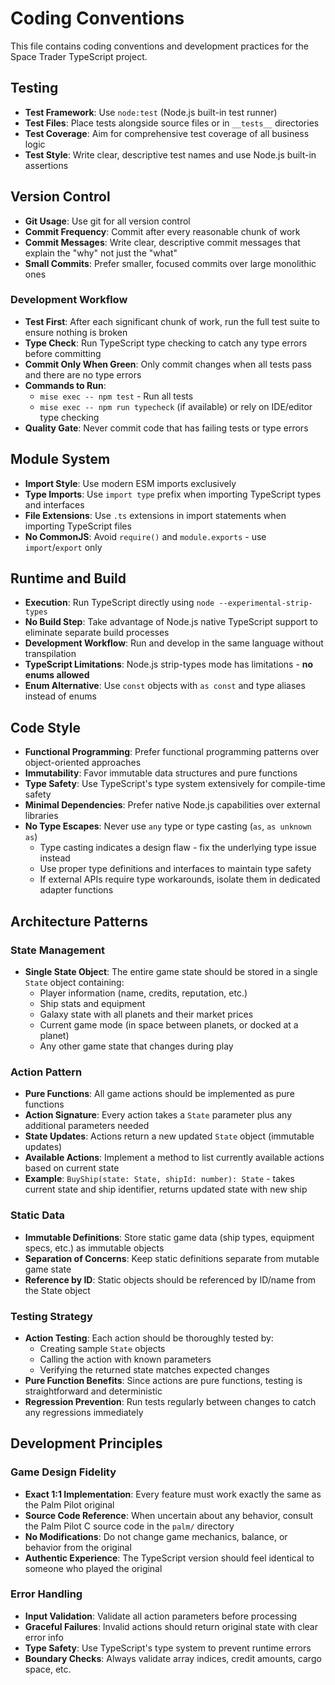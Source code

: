# Coding Conventions

This file contains coding conventions and development practices for the Space Trader TypeScript project.

## Testing

- **Test Framework**: Use `node:test` (Node.js built-in test runner)
- **Test Files**: Place tests alongside source files or in `__tests__` directories
- **Test Coverage**: Aim for comprehensive test coverage of all business logic
- **Test Style**: Write clear, descriptive test names and use Node.js built-in assertions

## Version Control

- **Git Usage**: Use git for all version control
- **Commit Frequency**: Commit after every reasonable chunk of work
- **Commit Messages**: Write clear, descriptive commit messages that explain the "why" not just the "what"
- **Small Commits**: Prefer smaller, focused commits over large monolithic ones

### Development Workflow

- **Test First**: After each significant chunk of work, run the full test suite to ensure nothing is broken
- **Type Check**: Run TypeScript type checking to catch any type errors before committing
- **Commit Only When Green**: Only commit changes when all tests pass and there are no type errors
- **Commands to Run**: 
  - `mise exec -- npm test` - Run all tests
  - `mise exec -- npm run typecheck` (if available) or rely on IDE/editor type checking
- **Quality Gate**: Never commit code that has failing tests or type errors

## Module System

- **Import Style**: Use modern ESM imports exclusively
- **Type Imports**: Use `import type` prefix when importing TypeScript types and interfaces
- **File Extensions**: Use `.ts` extensions in import statements when importing TypeScript files
- **No CommonJS**: Avoid `require()` and `module.exports` - use `import`/`export` only

## Runtime and Build

- **Execution**: Run TypeScript directly using `node --experimental-strip-types`
- **No Build Step**: Take advantage of Node.js native TypeScript support to eliminate separate build processes
- **Development Workflow**: Run and develop in the same language without transpilation
- **TypeScript Limitations**: Node.js strip-types mode has limitations - **no enums allowed**
- **Enum Alternative**: Use `const` objects with `as const` and type aliases instead of enums

## Code Style

- **Functional Programming**: Prefer functional programming patterns over object-oriented approaches
- **Immutability**: Favor immutable data structures and pure functions
- **Type Safety**: Use TypeScript's type system extensively for compile-time safety
- **Minimal Dependencies**: Prefer native Node.js capabilities over external libraries
- **No Type Escapes**: Never use `any` type or type casting (`as`, `as unknown as`)
  - Type casting indicates a design flaw - fix the underlying type issue instead
  - Use proper type definitions and interfaces to maintain type safety
  - If external APIs require type workarounds, isolate them in dedicated adapter functions

## Architecture Patterns

### State Management

- **Single State Object**: The entire game state should be stored in a single `State` object containing:
  - Player information (name, credits, reputation, etc.)
  - Ship stats and equipment
  - Galaxy state with all planets and their market prices
  - Current game mode (in space between planets, or docked at a planet)
  - Any other game state that changes during play

### Action Pattern

- **Pure Functions**: All game actions should be implemented as pure functions
- **Action Signature**: Every action takes a `State` parameter plus any additional parameters needed
- **State Updates**: Actions return a new updated `State` object (immutable updates)
- **Available Actions**: Implement a method to list currently available actions based on current state
- **Example**: `BuyShip(state: State, shipId: number): State` - takes current state and ship identifier, returns updated state with new ship

### Static Data

- **Immutable Definitions**: Store static game data (ship types, equipment specs, etc.) as immutable objects
- **Separation of Concerns**: Keep static definitions separate from mutable game state
- **Reference by ID**: Static objects should be referenced by ID/name from the State object

### Testing Strategy

- **Action Testing**: Each action should be thoroughly tested by:
  - Creating sample `State` objects
  - Calling the action with known parameters  
  - Verifying the returned state matches expected changes
- **Pure Function Benefits**: Since actions are pure functions, testing is straightforward and deterministic
- **Regression Prevention**: Run tests regularly between changes to catch any regressions immediately

## Development Principles

### Game Design Fidelity

- **Exact 1:1 Implementation**: Every feature must work exactly the same as the Palm Pilot original
- **Source Code Reference**: When uncertain about any behavior, consult the Palm Pilot C source code in the `palm/` directory
- **No Modifications**: Do not change game mechanics, balance, or behavior from the original
- **Authentic Experience**: The TypeScript version should feel identical to someone who played the original

### Error Handling

- **Input Validation**: Validate all action parameters before processing
- **Graceful Failures**: Invalid actions should return original state with clear error info
- **Type Safety**: Use TypeScript's type system to prevent runtime errors
- **Boundary Checks**: Always validate array indices, credit amounts, cargo space, etc.
